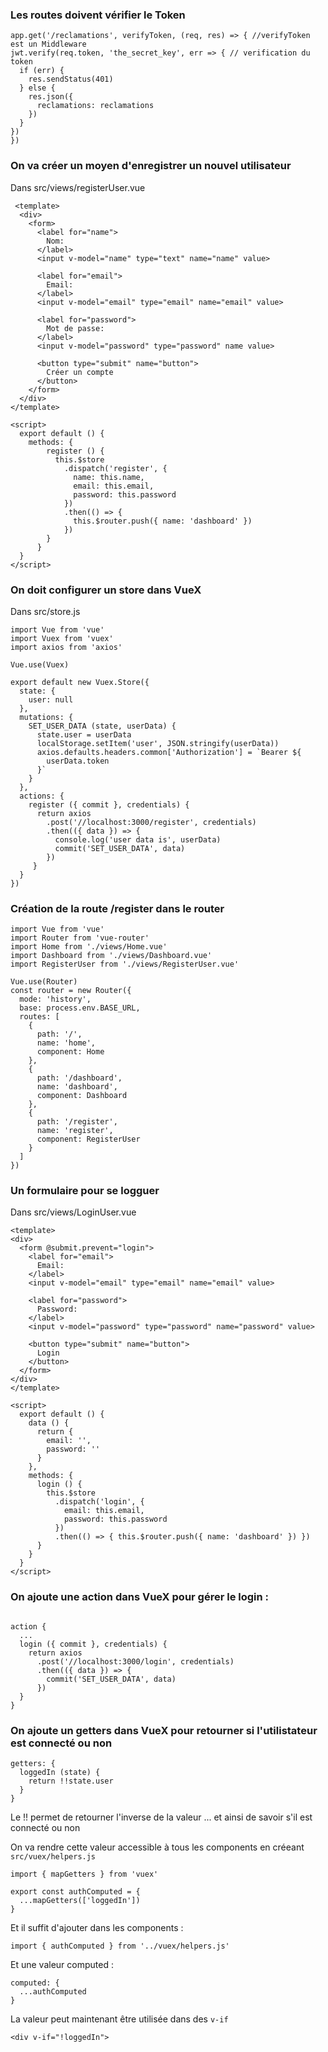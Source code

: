 ### Les routes doivent vérifier le Token

```
app.get('/reclamations', verifyToken, (req, res) => { //verifyToken est un Middleware
jwt.verify(req.token, 'the_secret_key', err => { // verification du token
  if (err) {
    res.sendStatus(401)
  } else {
    res.json({
      reclamations: reclamations
    })
  }
})
})
```

### On va créer un moyen d'enregistrer un nouvel utilisateur

Dans src/views/registerUser.vue

```
 <template>
  <div>
    <form>
      <label for="name">
        Nom:
      </label>
      <input v-model="name" type="text" name="name" value>

      <label for="email">
        Email:
      </label>
      <input v-model="email" type="email" name="email" value>

      <label for="password">
        Mot de passe:
      </label>
      <input v-model="password" type="password" name value>

      <button type="submit" name="button">
        Créer un compte
      </button>
    </form>
  </div>
</template>

<script>
  export default () {
    methods: {
        register () {
          this.$store
            .dispatch('register', {
              name: this.name,
              email: this.email,
              password: this.password
            })
            .then(() => {
              this.$router.push({ name: 'dashboard' })
            })
        }
      }
  }
</script>
```

### On doit configurer un store dans VueX

Dans src/store.js

```
import Vue from 'vue'
import Vuex from 'vuex'
import axios from 'axios'

Vue.use(Vuex)

export default new Vuex.Store({
  state: {
    user: null
  },
  mutations: {
    SET_USER_DATA (state, userData) {
      state.user = userData
      localStorage.setItem('user', JSON.stringify(userData))
      axios.defaults.headers.common['Authorization'] = `Bearer ${
        userData.token
      }`  
    }
  },
  actions: {
    register ({ commit }, credentials) {
      return axios
        .post('//localhost:3000/register', credentials)
        .then(({ data }) => {
          console.log('user data is', userData)
          commit('SET_USER_DATA', data)
        })
     }
  }
})
```

### Création de la route /register dans le router

```
import Vue from 'vue'
import Router from 'vue-router'
import Home from './views/Home.vue'
import Dashboard from './views/Dashboard.vue'
import RegisterUser from './views/RegisterUser.vue'

Vue.use(Router)
const router = new Router({
  mode: 'history',
  base: process.env.BASE_URL,
  routes: [
    {
      path: '/',
      name: 'home',
      component: Home
    },
    {
      path: '/dashboard',
      name: 'dashboard',
      component: Dashboard
    },
    {
      path: '/register',
      name: 'register',
      component: RegisterUser
    }
  ]
})
```

### Un formulaire pour se logguer

Dans src/views/LoginUser.vue

```
<template>
<div>
  <form @submit.prevent="login">
    <label for="email">
      Email:
    </label>
    <input v-model="email" type="email" name="email" value>

    <label for="password">
      Password:
    </label>
    <input v-model="password" type="password" name="password" value>

    <button type="submit" name="button">
      Login
    </button>
  </form>
</div>
</template>

<script>
  export default () {
    data () {
      return {
        email: '',
        password: ''
      }
    },
    methods: {
      login () {
        this.$store
          .dispatch('login', {
            email: this.email,
            password: this.password
          })
          .then(() => { this.$router.push({ name: 'dashboard' }) })
      }
    }
  }
</script>
```

### On ajoute une action dans VueX pour gérer le login : 

```

action {
  ...
  login ({ commit }, credentials) {
    return axios
      .post('//localhost:3000/login', credentials)
      .then(({ data }) => {
        commit('SET_USER_DATA', data)
      })
  }
}
```

### On ajoute un getters dans VueX pour retourner si l'utilistateur est connecté ou non

```
getters: {
  loggedIn (state) {
    return !!state.user
  }
}
```

Le !! permet de retourner l'inverse de la valeur ... et ainsi de savoir s'il est connecté ou non

On va rendre cette valeur accessible à tous les components en créeant ```src/vuex/helpers.js```

```
import { mapGetters } from 'vuex'
    
export const authComputed = {
  ...mapGetters(['loggedIn'])
}
```

Et il suffit d'ajouter dans les components : 

```import { authComputed } from '../vuex/helpers.js'```

Et une valeur computed : 

```
computed: {
  ...authComputed
}
```

La valeur peut maintenant être utilisée dans des ```v-if```

```
<div v-if="!loggedIn">
```
